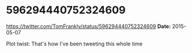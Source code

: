 # 596294440752324609
https://twitter.com/TomFrankly/status/596294440752324609
**Date:** 2015-05-07

Plot twist: That's how I've been tweeting this whole time
